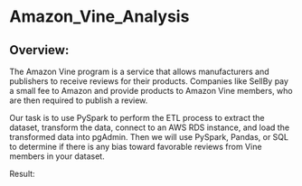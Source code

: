 # Amazon_Vine_Analysis

## Overview:
The Amazon Vine program is a service that allows manufacturers and publishers to receive reviews for their products. Companies like SellBy pay a small fee to Amazon and provide products to Amazon Vine members, who are then required to publish a review.

 Our task is to use PySpark to perform the ETL process to extract the dataset, transform the data, connect to an AWS RDS instance, and load the transformed data into pgAdmin. Then we will use PySpark, Pandas, or SQL to determine if there is any bias toward favorable reviews from Vine members in your dataset. 
 
 Result:
